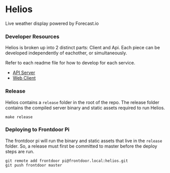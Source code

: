 # Helios
Live weather display powered by Forecast.io

### Developer Resources

Helios is broken up into 2 distinct parts: Client and Api. Each piece can be developed
independently of eachother, or simultaneously.

Refer to each readme file for how to develop for each service.

* [API Server](api/README.md)
* [Web Client](client/README.md)


### Release

Helios contains a `release` folder in the root of the repo. The release folder contains the compiled
server binary and static assets required to run Helios.

  `make release`

### Deploying to Frontdoor Pi

The frontdoor pi will run the binary and static assets that live in the `release` folder. So, a release
must first be committed to master before the deploy steps are run.

    git remote add frontdoor pi@frontdoor.local:helios.git
    git push frontdoor master

